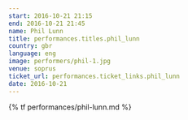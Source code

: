 ```yaml
---
start: 2016-10-21 21:15
end: 2016-10-21 21:45
name: Phil Lunn
title: performances.titles.phil_lunn
country: gbr
language: eng
image: performers/phil-1.jpg
venue: soprus
ticket_url: performances.ticket_links.phil_lunn
date: 2016-10-21
---
```


{% tf performances/phil-lunn.md %}
